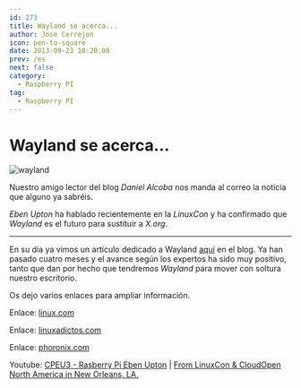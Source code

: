```yaml
---
id: 273
title: Wayland se acerca...
author: Jose Cerrejon
icon: pen-to-square
date: 2013-09-23 10:20:00
prev: /es
next: false
category:
  - Raspberry PI
tag:
  - Raspberry PI
---
```


# Wayland se acerca...

![wayland](/images/2013/09/wayland.jpg)

Nuestro amigo lector del blog *Daniel Alcoba* nos manda al correo la noticia que alguno ya sabréis.

*Eben Upton* ha hablado recientemente en la *LinuxCon* y ha confirmado que *Wayland* es el futuro para sustituir a *X.org*. 

- - -
En su día ya vimos un artículo dedicado a Wayland [aquí](/post.php?id=167) en el blog. Ya han pasado cuatro meses y el avance según los expertos ha sido muy positivo, tanto que dan por hecho que tendremos *Wayland* para mover con soltura nuestro escritorio.

Os dejo varios enlaces para ampliar información.

Enlace: [linux.com](https://www.linux.com/news/featured-blogs/200-libby-clark/738632-raspberry-pis-eben-upton-demos-wayland-support-on-the-pi/)

Enlace: [linuxadictos.com](http://www.linuxadictos.com/wayland-es-el-futuro-asegura-fundador-de-la-fundacion-raspberry-pi.html)

Enlace: [phoronix.com](http://www.phoronix.com/scan.php?page=news_item&px=MTQ2NDU)

Youtube: [CPEU3 - Rasberry Pi Eben Upton](http://www.youtube.com/watch?v=Hm0KLL8d1Rc) | [From LinuxCon & CloudOpen North America in New Orleans, LA.](http://www.youtube.com/watch?v=PmCsQDTc-WU)